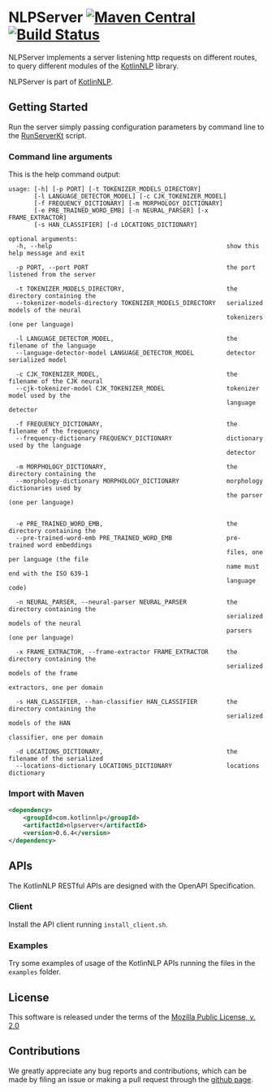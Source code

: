 # NLPServer [![Maven Central](https://img.shields.io/maven-central/v/com.kotlinnlp/nlpserver.svg?label=Maven%20Central)](https://search.maven.org/search?q=g:%22com.kotlinnlp%22%20AND%20a:%22nlpserver%22) [![Build Status](https://travis-ci.org/KotlinNLP/NLPServer.svg?branch=master)](https://travis-ci.org/KotlinNLP/NLPServer)

NLPServer implements a server listening http requests on different routes, to query different modules of the [KotlinNLP](http://kotlinnlp.com/ "KotlinNLP") library.

NLPServer is part of [KotlinNLP](http://kotlinnlp.com/ "KotlinNLP").


## Getting Started

Run the server simply passing configuration parameters by command line to the
[RunServerKt](https://???/ "RunServerKt") script.

### Command line arguments

This is the help command output:
```
usage: [-h] [-p PORT] [-t TOKENIZER_MODELS_DIRECTORY]
       [-l LANGUAGE_DETECTOR_MODEL] [-c CJK_TOKENIZER_MODEL]
       [-f FREQUENCY_DICTIONARY] [-m MORPHOLOGY_DICTIONARY]
       [-e PRE_TRAINED_WORD_EMB] [-n NEURAL_PARSER] [-x FRAME_EXTRACTOR]
       [-s HAN_CLASSIFIER] [-d LOCATIONS_DICTIONARY]

optional arguments:
  -h, --help                                                show this help message and exit

  -p PORT, --port PORT                                      the port listened from the server

  -t TOKENIZER_MODELS_DIRECTORY,                            the directory containing the
  --tokenizer-models-directory TOKENIZER_MODELS_DIRECTORY   serialized models of the neural
                                                            tokenizers (one per language)

  -l LANGUAGE_DETECTOR_MODEL,                               the filename of the language
  --language-detector-model LANGUAGE_DETECTOR_MODEL         detector serialized model

  -c CJK_TOKENIZER_MODEL,                                   the filename of the CJK neural
  --cjk-tokenizer-model CJK_TOKENIZER_MODEL                 tokenizer model used by the
                                                            language detector

  -f FREQUENCY_DICTIONARY,                                  the filename of the frequency
  --frequency-dictionary FREQUENCY_DICTIONARY               dictionary used by the language
                                                            detector

  -m MORPHOLOGY_DICTIONARY,                                 the directory containing the
  --morphology-dictionary MORPHOLOGY_DICTIONARY             morphology dictionaries used by
                                                            the parser (one per language)
                                                            

  -e PRE_TRAINED_WORD_EMB,                                  the directory containing the
  --pre-trained-word-emb PRE_TRAINED_WORD_EMB               pre-trained word embeddings
                                                            files, one per language (the file
                                                            name must end with the ISO 639-1
                                                            language code)

  -n NEURAL_PARSER, --neural-parser NEURAL_PARSER           the directory containing the
                                                            serialized models of the neural
                                                            parsers (one per language)

  -x FRAME_EXTRACTOR, --frame-extractor FRAME_EXTRACTOR     the directory containing the
                                                            serialized models of the frame
                                                            extractors, one per domain

  -s HAN_CLASSIFIER, --han-classifier HAN_CLASSIFIER        the directory containing the
                                                            serialized models of the HAN
                                                            classifier, one per domain

  -d LOCATIONS_DICTIONARY,                                  the filename of the serialized
  --locations-dictionary LOCATIONS_DICTIONARY               locations dictionary
```

### Import with Maven

```xml
<dependency>
    <groupId>com.kotlinnlp</groupId>
    <artifactId>nlpserver</artifactId>
    <version>0.6.4</version>
</dependency>
```

## APIs

The KotlinNLP RESTful APIs are designed with the OpenAPI Specification.

### Client

Install the API client running `install_client.sh`. 

### Examples

Try some examples of usage of the KotlinNLP APIs running the files in the `examples` folder.


## License

This software is released under the terms of the 
[Mozilla Public License, v. 2.0](https://mozilla.org/MPL/2.0/ "Mozilla Public License, v. 2.0")


## Contributions

We greatly appreciate any bug reports and contributions, which can be made by filing an issue or making a pull 
request through the [github page](https://github.com/KotlinNLP/NLPServer "NLPServer on GitHub").
